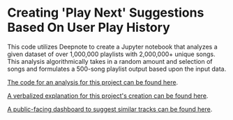 # Creating 'Play Next' Suggestions Based On User Play History

This code utilizes Deepnote to create a Jupyter notebook that analyzes a given dataset of over 1,000,000 playlists with 2,000,000+ unique songs. This analysis algorithmically
takes in a random amount and selection of songs and formulates a 500-song playlist output based upon the input data. 

[The code for an analysis for this project can be found here](https://pauljflanagan.github.io/spotify_million_playlist/, "Deepnote Project").

[A verbalized explanation for this project's creation can be found here](https://p-flanagan.medium.com/technical-taste-in-music-7ed93282e0c0, "Explanation Article").

[A public-facing dashboard to suggest similar tracks can be found here](https://ancient-reef-69952.herokuapp.com/).
